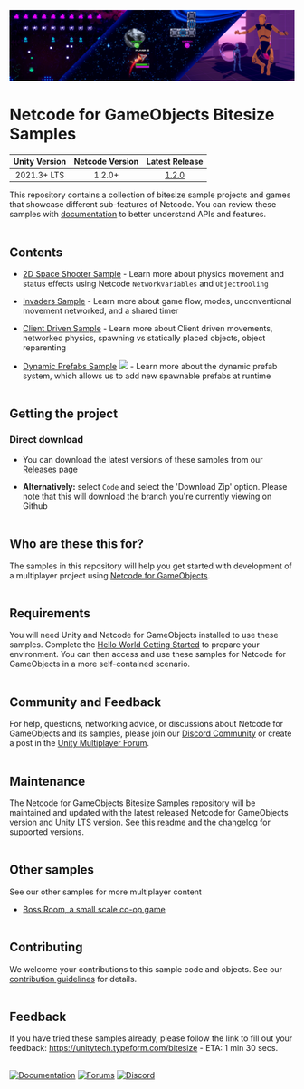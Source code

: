 
![Banner](Resources/readme-banner.png)
# Netcode for GameObjects Bitesize Samples

|Unity Version|Netcode Version|Latest Release|
|:-----------:|:-------------:|:------------:|
|2021.3+ LTS  |1.2.0+        |[1.2.0](https://github.com/Unity-Technologies/com.unity.multiplayer.samples.bitesize/releases/tag/v1.2.0)|

This repository contains a collection of bitesize sample projects and games that showcase different 
sub-features of Netcode. You can review these samples with [documentation](https://docs-multiplayer.unity3d.com/netcode/current/learn/bitesize/bitesize-introduction) to better understand APIs and features.
<br><br>


## Contents

* [2D Space Shooter Sample](https://github.com/Unity-Technologies/com.unity.multiplayer.samples.bitesize/tree/main/Basic/2DSpaceShooter) - Learn more about physics movement and status effects using Netcode `NetworkVariables` and `ObjectPooling`

* [Invaders Sample](https://github.com/Unity-Technologies/com.unity.multiplayer.samples.bitesize/tree/main/Basic/Invaders) - Learn more about game flow, modes, unconventional movement networked, and a shared timer

* [Client Driven Sample](https://github.com/Unity-Technologies/com.unity.multiplayer.samples.bitesize/tree/main/Basic/ClientDriven) - Learn more about Client driven movements, networked physics, spawning vs statically placed objects, object reparenting

* [Dynamic Prefabs Sample]() ![](https://img.shields.io/badge/New!%20-brightgreen) - Learn more about the dynamic prefab system, which allows us to add new spawnable prefabs at runtime
<br><br>


## Getting the project
### Direct download

 - You can download the latest versions of these samples from our [Releases](https://github.com/Unity-Technologies/com.unity.multiplayer.samples.bitesize/releases/tag/v1.2.0) page

 - __Alternatively:__ select `Code` and select the 'Download Zip' option.  Please note that this will download the branch you're currently viewing on Github
<br><br>

## Who are these this for?

The samples in this repository will help you get started with development of a multiplayer 
project using [Netcode for GameObjects](https://github.com/Unity-Technologies/com.unity.netcode.gameobjects). 
<br><br>

## Requirements

You will need Unity and Netcode for GameObjects installed to use these samples. Complete the [Hello World Getting Started](https://docs-multiplayer.unity3d.com/netcode/current/tutorials/helloworld) to prepare your environment. You can then access and use these samples for Netcode for GameObjects in a more self-contained scenario.
<br><br>

## Community and Feedback

For help, questions, networking advice, or discussions about Netcode for GameObjects and its samples, please join our [Discord Community](https://discord.gg/FM8SE9E) or create a post in the [Unity Multiplayer Forum](https://forum.unity.com/forums/netcode-for-gameobjects.661/).
<br><br>

## Maintenance

The Netcode for GameObjects Bitesize Samples repository will be maintained and updated with the latest released Netcode for GameObjects version and Unity LTS version. See this readme and the [changelog](https://github.com/Unity-Technologies/com.unity.multiplayer.samples.bitesize/blob/main/CHANGELOG.md) for supported versions.
<br><br>

## Other samples
See our other samples for more multiplayer content
- [Boss Room, a small scale co-op game](https://github.com/Unity-Technologies/com.unity.multiplayer.samples.coop/releases/latest)
<br><br>

## Contributing
We welcome your contributions to this sample code and objects. See our [contribution guidelines](CONTRIBUTING.md) for details.
<br><br>

## Feedback
If you have tried these samples already, please follow the link to fill out your feedback: https://unitytech.typeform.com/bitesize - ETA: 1 min 30 secs.
<br><br>

[![Documentation](https://img.shields.io/badge/Unity-bitesize--docs-57b9d3.svg?logo=unity&color=2196F3)](https://docs-multiplayer.unity3d.com/netcode/current/learn/bitesize/bitesize-introduction)
[![Forums](https://img.shields.io/badge/Unity-multiplayer--forum-57b9d3.svg?logo=unity&color=2196F3)](https://forum.unity.com/forums/multiplayer.26/)
[![Discord](https://img.shields.io/discord/449263083769036810.svg?label=discord&logo=discord&color=5865F2)](https://discord.gg/FM8SE9E)
